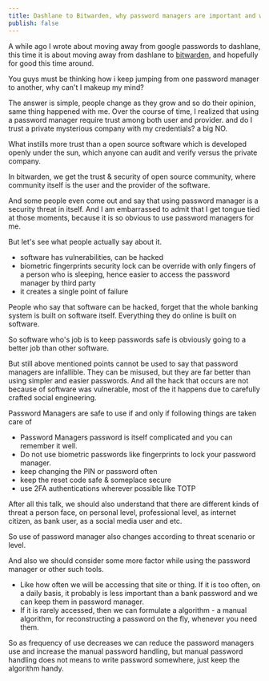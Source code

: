 ```yaml
---
title: Dashlane to Bitwarden, why password managers are important and when
publish: false
---
```

A while ago I wrote about moving away from google passwords to dashlane, this time it is about moving away from dashlane to [bitwarden](https://bitwarden.com/), and hopefully for good this time around.

You guys must be thinking how i keep jumping from one password manager to another, why can't I makeup my mind?

The answer is simple, people change as they grow and so do their opinion, same thing happened with me. Over the course of time, I realized that using a password manager require trust among both user and provider. and do I trust a private mysterious company with my credentials? a big NO.

What instills more trust than a open source software which is developed openly under the sun, which anyone can audit and verify versus the private company.

In bitwarden, we get the trust & security of open source community, where community itself is the user and the provider of the software.

And some people even come out and say that using password manager is a security threat in itself. And I am embarrassed to admit that I get tongue tied at those moments, because it is so obvious to use password managers for me.

But let's see what people actually say about it.


<ul class="bullets">
  <li> software has vulnerabilities, can be hacked </li>
  <li> biometric fingerprints security lock can be override with only fingers of a person who is sleeping, hence easier to access the password manager by third party</li>
  <li> it creates a single point of failure</li>
</ul>


People who say that software can be hacked, forget that the whole banking system is built on software itself. Everything they do online is built on software.

So software who's job is to keep passwords safe is obviously going to a better job than other software.

But still above mentioned points cannot be used to say that password managers are infallible. They can be misused, but they are far better than using simpler and easier passwords. And all the hack that occurs are not because of software was vulnerable, most of the it happens due to carefully crafted social engineering.

Password Managers are safe to use if and only if following things are taken care of
- Password Managers password is itself complicated and you can remember it well.
- Do not use biometric passwords like fingerprints to lock your password manager.
- keep changing the PIN or password often
- keep the reset code safe & someplace secure
- use 2FA authentications wherever possible like TOTP

After all this talk, we should also understand that there are different kinds of threat a person face, on personal level, professional level, as internet citizen, as bank user, as a social media user and etc. 

So use of password manager also changes according to threat scenario or level.

And also we should consider some more factor while using the password manager or other such tools. 
- Like how often we will be accessing that site or thing. If it is too often, on a daily basis, it probably is less important than a bank password and we can keep them in password manager.
- If it is rarely accessed, then we can formulate a algorithm - a manual algorithm, for reconstructing a password on the fly, whenever you need them.

So as frequency of use decreases we can reduce the password managers use and increase the manual password handling, but manual password handling does not means to write password somewhere, just keep the algorithm handy.
